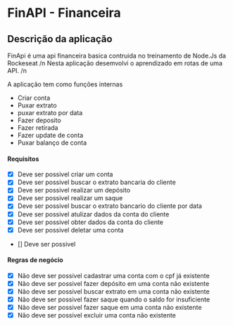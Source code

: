 # FinAPI - Financeira

## Descrição da aplicação

FinApi é uma api financeira basica contruida no treinamento de Node.Js da Rockeseat /n
Nesta aplicação desemvolvi o aprendizado em rotas de uma API. /n
 
A aplicação tem como funções internas

* Criar conta
* Puxar extrato
* puxar extrato por data
* Fazer deposito
* Fazer retirada
* Fazer update de conta
* Puxar balanço de conta


#### Requisitos

- [x] Deve ser possivel criar um conta
- [x] Deve ser possivel buscar o extrato bancaria do cliente
- [x] Deve ser possivel realizar um depósito
- [x] Deve ser possivel realizar um saque
- [x] Deve ser possivel buscar o extrato bancario do cliente por data
- [x] Deve ser possivel atulizar dados da conta do cliente
- [x] Deve ser possivel obter dados da conta do cliente
- [x] Deve ser possivel deletar uma conta
- [] Deve ser possivel 

#### Regras de negócio

- [x] Não deve ser possivel cadastrar uma conta com o cpf já existente
- [x] Não deve ser possivel fazer depósito em uma conta não existente
- [x] Não deve ser possivel buscar extrato em uma conta não existente
- [x] Não deve ser possivel fazer saque quando o saldo for insuficiente
- [x] Não deve ser possivel fazer saque em uma conta não existente
- [x] Não deve ser possivel excluir uma conta não existente
